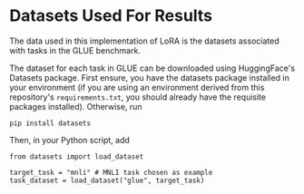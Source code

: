 # Datasets Used For Results
The data used in this implementation of LoRA is the datasets associated with tasks in the GLUE benchmark.

The dataset for each task in GLUE can be downloaded using HuggingFace's Datasets package. First ensure, you have the datasets package installed in your environment (if you are using an environment derived from this repository's `requirements.txt`, you should already have the requisite packages installed). Otherwise, run
```
pip install datasets
```

Then, in your Python script, add
```
from datasets import load_dataset

target_task = "mnli" # MNLI task chosen as example
task_dataset = load_dataset("glue", target_task) 
```